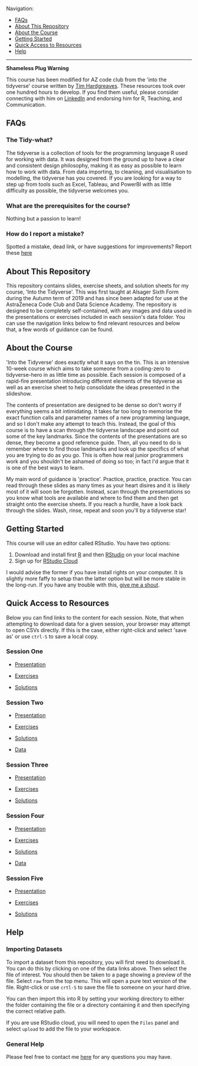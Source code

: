 Navigation:

* [FAQs](#faqs)
* [About This Repository](#about-this-repository)
* [About the Course](#about-the-course)
* [Getting Started](#about-the-course)
* [Quick Access to Resources](#quick-access-to-resources)
* [Help](#help)

***

**Shameless Plug Warning**

This course has been modified for AZ code club from the 'into the tidyverse' course written by [Tim Hardgreaves](https://www.linkedin.com/in/tim-hargreaves/). These resources took over one hundred hours to develop. If you find them useful, please consider connecting with him on [LinkedIn](https://www.linkedin.com/in/tim-hargreaves/) and endorsing him for R, Teaching, and Communication.

## FAQs

### The Tidy-what?

The tidyverse is a collection of tools for the programming language R used for working with data. It was designed from the ground up to have a clear and consistent design philosophy, making it as easy as possible to learn how to work with data. From data importing, to cleaning, and visualisation to modelling, the tidyverse has you covered. If you are looking for a way to step up from tools such as Excel, Tableau, and PowerBI with as little difficulty as possible, the tidyverse welcomes you.

### What are the prerequisites for the course?

Nothing but a passion to learn!

### How do I report a mistake?

Spotted a mistake, dead link, or have suggestions for improvements? Report these [here](https://github.com/izzie1234i/Into_the_Tidyverse/issues/new)

## About This Repository

This repository contains slides, exercise sheets, and solution sheets for my course, 'Into the Tidyverse'. This was first taught at Alsager Sixth Form during the Autumn term of 2019 and has since been adapted for use at the AstraZeneca Code Club and Data Science Academy. The repository is designed to be completely self-contained, with any images and data used in the presentations or exercises included in each session's data folder. You can use the navigation links below to find relevant resources and below that, a few words of guidance can be found.

## About the Course

'Into the Tidyverse' does exactly what it says on the tin. This is an intensive 10-week course which aims to take someone from a coding-zero to tidyverse-hero in as little time as possible. Each session is composed of a rapid-fire presentation introducing different elements of the tidyverse as well as an exercise sheet to help consolidate the ideas presented in the slideshow.

The contents of presentation are designed to be dense so don't worry if everything seems a bit intimidating. It takes far too long to memorise the exact function calls and parameter names of a new programming language, and so I don't make any attempt to teach this. Instead, the goal of this course is to have a scan through the tidyverse landscape and point out some of the key landmarks. Since the contents of the presentations are so dense, they become a good reference guide. Then, all you need to do is remember where to find those landmarks and look up the specifics of what you are trying to do as you go. This is often how real junior programmers work and you shouldn't be ashamed of doing so too; in fact I'd argue that it is one of the best ways to learn.

My main word of guidance is 'practice'. Practice, practice, practice. You can read through these slides as many times as your heart disires and it is likely most of it will soon be forgotten. Instead, scan through the presentations so you know what tools are available and where to find them and then get straight onto the exercise sheets. If you reach a hurdle, have a look back through the slides. Wash, rinse, repeat and soon you'll by a tidyverse star!

## Getting Started

This course will use an editor called RStudio. You have two options:

1. Download and install first [R](https://www.r-project.org/) and then [RStudio](https://rstudio.com/) on your local machine
2. Sign up for [RStudio Cloud](https://rstudio.cloud/)

I would advise the former if you have install rights on your computer. It is slightly more faffy to setup than the latter option but will be more stable in the long-run. If you have any trouble with this, [give me a shout](#general-help).

## Quick Access to Resources

Below you can find links to the content for each session. Note, that when attempting to download data for a given session, your browser may attempt to open CSVs directly. If this is the case, either right-click and select 'save as' or use `ctrl-S` to save a local copy.

### Session One

* [Presentation](https://izzie1234i.github.io/Into_the_Tidyverse/sessions/session_one/izzie_session_one_a&b_presentation.pptx)

* [Exercises](https://izzie1234i.github.io/Into_the_Tidyverse/sessions/session_one/session_1_exercises_izzie.nb.html)

* [Solutions](https://izzie1234i.github.io/Into_the_Tidyverse/sessions/session_one/session_1_solutions_izzie.nb.html)

### Session Two

* [Presentation](https://izzie1234i.github.io/Into_the_Tidyverse/sessions/session_two/izzie_session_two_a&b_presentation.pptx)

* [Exercises](https://izzie1234i.github.io/Into_the_Tidyverse/sessions/session_two/session_2_exercises_izzie.nb.html)

* [Solutions](https://izzie1234i.github.io/Into_the_Tidyverse/sessions/session_two/session_2_solutions_izzie.nb.html)

* [Data](https://github.com/izzie1234i/into-the-tidyverse/tree/master/resources/session_two/data)

### Session Three

* [Presentation](https://izzie1234i.github.io/Into_the_Tidyverse/sessions/session_three/izzie_session_three_a&b_presentation.pptx)

* [Exercises](https://izzie1234i.github.io/Into_the_Tidyverse/sessions/session_three/session_3_exercises_izzie.nb.html)

* [Solutions](https://izzie1234i.github.io/Into_the_Tidyverse/sessions/session_three/session_3_solutions_izzie.nb.html)

### Session Four

* [Presentation](https://izzie1234i.github.io/Into_the_Tidyverse/sessions/session_four/izzie_session_four_a&b_presentation.pptx)

* [Exercises](https://izzie1234i.github.io/Into_the_Tidyverse/sessions/session_four/session_4_exercises_izzie.nb.html)

* [Solutions](https://izzie1234i.github.io/Into_the_Tidyverse/sessions/session_four/session_4_solutions_izzie.nb.html)

* [Data](https://github.com/izzie1234i/into-the-tidyverse/tree/master/resources/session_four/data)

### Session Five

* [Presentation](https://izzie1234i.github.io/Into_the_Tidyverse/sessions/session_five/izzie_session_five_a&b_presentation.pptx)

* [Exercises](https://izzie1234i.github.io/Into_the_Tidyverse/sessions/session_five/session_5_exercises_izzie.nb.html)

* [Solutions](https://izzie1234i.github.io/Into_the_Tidyverse/sessions/session_five/session_5_solutions_izzie.nb.html)

## Help

### Importing Datasets

To import a dataset from this repository, you will first need to download it. You can do this by clicking on one of the data links above. Then select the file of interest. You should then be taken to a page showing a preview of the file. Select `raw` from the top menu. This will open a pure text version of the file. Right-click or use `crtl-S` to save the file to someone on your hard drive.

You can then import this into R by setting your working directory to either the folder containing the file or a directory containing it and then specifying the correct relative path. 

If you are use RStudio cloud, you will need to open the `Files` panel and select `upload` to add the file to your workspace.

### General Help

Please feel free to contact me [here](https://www.linkedin.com/in/isabelle-coates-774500192/) for any questions you may have. 

